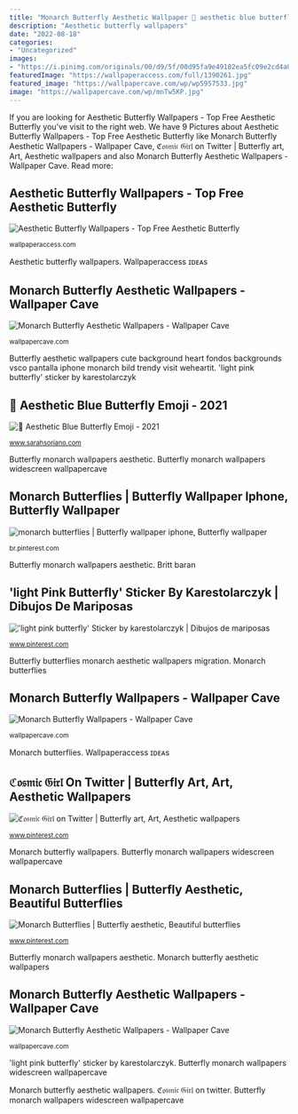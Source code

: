 ```yaml
---
title: "Monarch Butterfly Aesthetic Wallpaper 🖤 aesthetic blue butterfly emoji"
description: "Aesthetic butterfly wallpapers"
date: "2022-08-18"
categories:
- "Uncategorized"
images:
- "https://i.pinimg.com/originals/00/d9/5f/00d95fa9e49182ea5fc09e2cd4a031fa.jpg"
featuredImage: "https://wallpaperaccess.com/full/1390261.jpg"
featured_image: "https://wallpapercave.com/wp/wp5957533.jpg"
image: "https://wallpapercave.com/wp/mnTw5KP.jpg"
---
```


If you are looking for Aesthetic Butterfly Wallpapers - Top Free Aesthetic Butterfly you've visit to the right web. We have 9 Pictures about Aesthetic Butterfly Wallpapers - Top Free Aesthetic Butterfly like Monarch Butterfly Aesthetic Wallpapers - Wallpaper Cave, ℭ𝔬𝔰𝔪𝔦𝔠 𝔊𝔦𝔯𝔩 on Twitter | Butterfly art, Art, Aesthetic wallpapers and also Monarch Butterfly Aesthetic Wallpapers - Wallpaper Cave. Read more:

## Aesthetic Butterfly Wallpapers - Top Free Aesthetic Butterfly

![Aesthetic Butterfly Wallpapers - Top Free Aesthetic Butterfly](https://wallpaperaccess.com/full/1390261.jpg "Butterfly butterflies monarch aesthetic wallpapers migration")

<small>wallpaperaccess.com</small>

Aesthetic butterfly wallpapers. Wallpaperaccess ɪᴅᴇᴀs

## Monarch Butterfly Aesthetic Wallpapers - Wallpaper Cave

![Monarch Butterfly Aesthetic Wallpapers - Wallpaper Cave](https://wallpapercave.com/wp/wp5957562.jpg "Monarch butterflies")

<small>wallpapercave.com</small>

Butterfly aesthetic wallpapers cute background heart fondos backgrounds vsco pantalla iphone monarch bild trendy visit weheartit. &#039;light pink butterfly&#039; sticker by karestolarczyk

## 🖤 Aesthetic Blue Butterfly Emoji - 2021

![🖤 Aesthetic Blue Butterfly Emoji - 2021](https://i.pinimg.com/originals/16/be/01/16be0179d3dc61575ff160bd73805b82.jpg "Britt baran")

<small>www.sarahsoriano.com</small>

Butterfly monarch wallpapers aesthetic. Butterfly monarch wallpapers widescreen wallpapercave

## Monarch Butterflies | Butterfly Wallpaper Iphone, Butterfly Wallpaper

![monarch butterflies | Butterfly wallpaper iphone, Butterfly wallpaper](https://i.pinimg.com/originals/00/d9/5f/00d95fa9e49182ea5fc09e2cd4a031fa.jpg "Monarch butterfly aesthetic wallpapers")

<small>br.pinterest.com</small>

Butterfly monarch wallpapers aesthetic. Britt baran

## &#039;light Pink Butterfly&#039; Sticker By Karestolarczyk | Dibujos De Mariposas

![&#039;light pink butterfly&#039; Sticker by karestolarczyk | Dibujos de mariposas](https://i.pinimg.com/736x/18/98/bb/1898bb65b37ecd69ee5d691b99230128.jpg "&#039;light pink butterfly&#039; sticker by karestolarczyk")

<small>www.pinterest.com</small>

Butterfly butterflies monarch aesthetic wallpapers migration. Monarch butterflies

## Monarch Butterfly Wallpapers - Wallpaper Cave

![Monarch Butterfly Wallpapers - Wallpaper Cave](https://wallpapercave.com/wp/mnTw5KP.jpg "Monarch butterfly aesthetic wallpapers")

<small>wallpapercave.com</small>

Monarch butterflies. Wallpaperaccess ɪᴅᴇᴀs

## ℭ𝔬𝔰𝔪𝔦𝔠 𝔊𝔦𝔯𝔩 On Twitter | Butterfly Art, Art, Aesthetic Wallpapers

![ℭ𝔬𝔰𝔪𝔦𝔠 𝔊𝔦𝔯𝔩 on Twitter | Butterfly art, Art, Aesthetic wallpapers](https://i.pinimg.com/originals/1e/30/2d/1e302dda08e48e44ca8bb4f3bafb375d.jpg "🖤 aesthetic blue butterfly emoji")

<small>www.pinterest.com</small>

Monarch butterfly wallpapers. Butterfly monarch wallpapers widescreen wallpapercave

## Monarch Butterflies | Butterfly Aesthetic, Beautiful Butterflies

![Monarch Butterflies | Butterfly aesthetic, Beautiful butterflies](https://i.pinimg.com/736x/82/c8/9c/82c89cbbf3bdd63d3963a2b9ab2cbde3--monarch-butterfly-migration-beautiful-butterflies.jpg "🖤 aesthetic blue butterfly emoji")

<small>www.pinterest.com</small>

Butterfly monarch wallpapers aesthetic. Monarch butterfly aesthetic wallpapers

## Monarch Butterfly Aesthetic Wallpapers - Wallpaper Cave

![Monarch Butterfly Aesthetic Wallpapers - Wallpaper Cave](https://wallpapercave.com/wp/wp5957533.jpg "Butterfly aesthetic wallpapers cute background heart fondos backgrounds vsco pantalla iphone monarch bild trendy visit weheartit")

<small>wallpapercave.com</small>

&#039;light pink butterfly&#039; sticker by karestolarczyk. Butterfly monarch wallpapers widescreen wallpapercave

Monarch butterfly aesthetic wallpapers. ℭ𝔬𝔰𝔪𝔦𝔠 𝔊𝔦𝔯𝔩 on twitter. Butterfly monarch wallpapers widescreen wallpapercave
